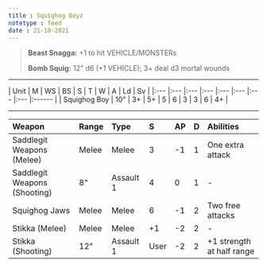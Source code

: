 ```yaml
---
title : Squighog Boyz
notetype : feed
date : 21-10-2021
---
```


> **Beast Snagga:** +1 to hit VEHICLE/MONSTERs
> 
> **Bomb Squig:** 12" d6 (+1 VEHICLE); 3+ deal d3 mortal wounds

---

| Unit | M   | WS  | BS  | S   | T   | W   | A   | Ld  | Sv     |
|:--- |:--- |:--- |:--- |:--- |:--- |:--- |:--- |:------ |
| Squighog Boy | 10" | 3+ | 5+ | 5 | 6 | 3 | 3 | 6 | 4+ |

---

| Weapon              | Range | Type       | S   | AP  | D   | Abilities |
|:------------------- |:----- |:---------- |:--- |:--- |:--- |:--------- |
| Saddlegit Weapons (Melee)| Melee | Melee | 3 | -1 | 1 | One extra attack |
| Saddlegit Weapons (Shooting) | 8" | Assault 1 | 4 | 0 | 1 | - |
| Squighog Jaws | Melee | Melee | 6 | -1 | 2 | Two free attacks |
| Stikka (Melee) | Melee | Melee | +1 | -2 | 2 | - |
| Stikka (Shooting) | 12" | Assault 1 | User | -2 | 2 | +1 strength at half range |